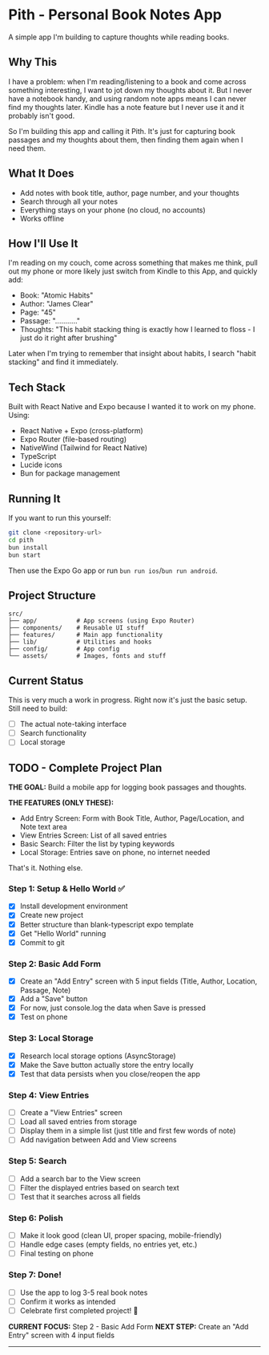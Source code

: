 # Pith - Personal Book Notes App

A simple app I'm building to capture thoughts while reading books.

## Why This

I have a problem: when I'm reading/listening to a book and come across something interesting, I want to jot down my thoughts about it. But I never have a notebook handy, and using random note apps means I can never find my thoughts later. Kindle has a note feature but I never use it and it probably isn't good.

So I'm building this app and calling it Pith. It's just for capturing book passages and my thoughts about them, then finding them again when I need them.

## What It Does

- Add notes with book title, author, page number, and your thoughts
- Search through all your notes
- Everything stays on your phone (no cloud, no accounts)
- Works offline

## How I'll Use It

I'm reading on my couch, come across something that makes me think, pull out my phone or more likely just switch from Kindle to this App, and quickly add:

- Book: "Atomic Habits"
- Author: "James Clear"
- Page: "45"
- Passage: "..........."
- Thoughts: "This habit stacking thing is exactly how I learned to floss - I just do it right after brushing"

Later when I'm trying to remember that insight about habits, I search "habit stacking" and find it immediately.

## Tech Stack

Built with React Native and Expo because I wanted it to work on my phone. Using:

- React Native + Expo (cross-platform)
- Expo Router (file-based routing)
- NativeWind (Tailwind for React Native)
- TypeScript
- Lucide icons
- Bun for package management

## Running It

If you want to run this yourself:

```bash
git clone <repository-url>
cd pith
bun install
bun start
```

Then use the Expo Go app or run `bun run ios`/`bun run android`.

## Project Structure

```
src/
├── app/           # App screens (using Expo Router)
├── components/    # Reusable UI stuff
├── features/      # Main app functionality
├── lib/           # Utilities and hooks
├── config/        # App config
└── assets/        # Images, fonts and stuff
```

## Current Status

This is very much a work in progress. Right now it's just the basic setup. Still need to build:

- [ ] The actual note-taking interface
- [ ] Search functionality
- [ ] Local storage

## TODO - Complete Project Plan

**THE GOAL:** Build a mobile app for logging book passages and thoughts.

**THE FEATURES (ONLY THESE):**

- Add Entry Screen: Form with Book Title, Author, Page/Location, and Note text area
- View Entries Screen: List of all saved entries
- Basic Search: Filter the list by typing keywords
- Local Storage: Entries save on phone, no internet needed

That's it. Nothing else.

### Step 1: Setup & Hello World ✅

- [x] Install development environment
- [x] Create new project
- [x] Better structure than blank-typescript expo template
- [x] Get "Hello World" running
- [x] Commit to git

### Step 2: Basic Add Form

- [x] Create an "Add Entry" screen with 5 input fields (Title, Author, Location, Passage, Note)
- [x] Add a "Save" button
- [x] For now, just console.log the data when Save is pressed
- [x] Test on phone

### Step 3: Local Storage

- [x] Research local storage options (AsyncStorage)
- [x] Make the Save button actually store the entry locally
- [x] Test that data persists when you close/reopen the app

### Step 4: View Entries

- [ ] Create a "View Entries" screen
- [ ] Load all saved entries from storage
- [ ] Display them in a simple list (just title and first few words of note)
- [ ] Add navigation between Add and View screens

### Step 5: Search

- [ ] Add a search bar to the View screen
- [ ] Filter the displayed entries based on search text
- [ ] Test that it searches across all fields

### Step 6: Polish

- [ ] Make it look good (clean UI, proper spacing, mobile-friendly)
- [ ] Handle edge cases (empty fields, no entries yet, etc.)
- [ ] Final testing on phone

### Step 7: Done!

- [ ] Use the app to log 3-5 real book notes
- [ ] Confirm it works as intended
- [ ] Celebrate first completed project! 🎉

**CURRENT FOCUS:** Step 2 - Basic Add Form
**NEXT STEP:** Create an "Add Entry" screen with 4 input fields

---
